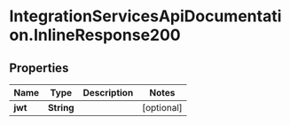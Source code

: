 # IntegrationServicesApiDocumentation.InlineResponse200

## Properties
Name | Type | Description | Notes
------------ | ------------- | ------------- | -------------
**jwt** | **String** |  | [optional] 
